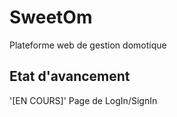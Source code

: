 # SweetOm

Plateforme web de gestion domotique

## Etat d'avancement

'[EN COURS]' Page de LogIn/SignIn